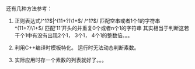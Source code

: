 还有几种方法参考：

1. 正则表达式/^1?$|^(11+?)\1+$/
    /^1?$/ 匹配空串或者1个1的字符串
    ^(11+?)\1+$/ 匹配‘11’开头的并重复0个或者n个1的字符串
    其实相当于判断这若干个1中有没有出现2个1， 3个1， 4个1的整数倍。。。 
    
2. 利用C++编译时模板特化。  运行时无法动态判断素数。

3. 实际应用时存一个素数的列表就好了。。。
